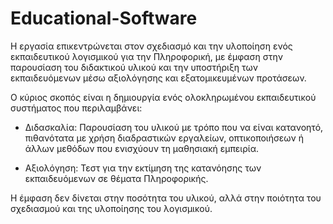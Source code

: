 # Educational-Software

Η εργασία επικεντρώνεται στον σχεδιασμό και την υλοποίηση ενός εκπαιδευτικού λογισμικού για την Πληροφορική, με έμφαση στην παρουσίαση του διδακτικού υλικού και την υποστήριξη των εκπαιδευόμενων μέσω αξιολόγησης και εξατομικευμένων προτάσεων.

Ο κύριος σκοπός είναι η δημιουργία ενός ολοκληρωμένου εκπαιδευτικού συστήματος που περιλαμβάνει:

- Διδασκαλία: Παρουσίαση του υλικού με τρόπο που να είναι κατανοητό, πιθανότατα με χρήση διαδραστικών εργαλείων, οπτικοποιήσεων ή άλλων μεθόδων που ενισχύουν τη μαθησιακή εμπειρία.

- Αξιολόγηση: Τεστ για την εκτίμηση της κατανόησης των εκπαιδευόμενων σε θέματα Πληροφορικής.

Η έμφαση δεν δίνεται στην ποσότητα του υλικού, αλλά στην ποιότητα του σχεδιασμού και της υλοποίησης του λογισμικού.
